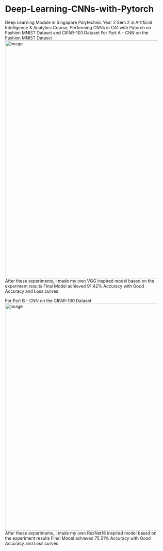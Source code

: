 # Deep-Learning-CNNs-with-Pytorch
Deep Learning Module in Singapore Polytechnic Year 2 Sem 2 in Artificial Intelligence & Analytics Course, Performing CNNs in CA1 with Pytorch on Fashion MNIST Dataset and CIFAR-100 Dataset
For Part A - CNN on the Fashion MNIST Dataset
<img width="784" alt="image" src="https://user-images.githubusercontent.com/100133474/220387907-0c7d73d7-245e-4aa3-b501-d1f624d83cff.png">
After these experiments, I made my own VGG inspired model based on the experiment results
Final Model achieved 91.42% Accuracy with Good Accuracy and Loss curves


For Part B - CNN on the CIFAR-100 Dataset
<img width="749" alt="image" src="https://user-images.githubusercontent.com/100133474/220391521-6050b2a5-5b0e-4230-b3e5-217c7d54e7a6.png">
After these experiments, I made my own ResNet18 inspired model based on the experiment results
Final Model achieved 75.51% Accuracy with Good Accuracy and Loss curves
